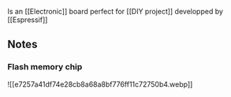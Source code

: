 Is an [[Electronic]] board perfect for [[DIY project]] developped by [[Espressif]]
## Notes
### Flash memory chip

![[e7257a41df74e28cb8a68a8bf776ff11c72750b4.webp]]